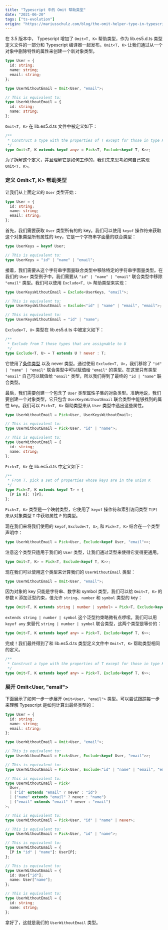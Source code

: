 ```yaml
---
title: "Typescript 中的 Omit 帮助类型"
date: "2021-06-20"
tags: ["ts-evolution"]
origin: "https://mariusschulz.com/blog/the-omit-helper-type-in-typescript"
---
```


在 3.5 版本中， Typescript 增加了 `Omit<T, K>` 帮助类型，作为 lib.es5.d.ts 类型定义文件的一部分和 Typescript 编译器一起发布。`Omit<T, K>` 让我们通过从一个对象中删除特性的属性来创建一个新对象类型。

```ts
type User = {
  id: string;
  name: string;
  email: string;
};

type UserWithoutEmail = Omit<User, "email">;

// This is equivalent to:
type UserWithoutEmail = {
  id: string;
  name: string;
};
```

`Omit<T, K>` 在 lib.es5.d.ts 文件中被定义如下：

```ts
/**
 * Construct a type with the properties of T except for those in type K.
 */
type Omit<T, K extends keyof any> = Pick<T, Exclude<keyof T, K>>;
```

为了拆解这个定义，并且理解它是如何工作的，我们先来思考如何自己实现 `Omit<T, K>`。

### 定义 Omit<T, K> 帮助类型

让我们从上面定义的 `User` 类型开始：

```ts
type User = {
  id: string;
  name: string;
  email: string;
};
```

首先，我们需要获取 `User` 类型所有的的 key。我们可以使用 `keyof` 操作符来获取这个对象类型所有属性的 key，它是一个字符串字面量的联合类型：

```ts
type UserKeys = keyof User;

// This is equivalent to:
type UserKeys = "id" | "name" | "email";
```


接着，我们需要从这个字符串字面量联合类型中移除特定的字符串字面量类型。在我们的 `User` 类型例子中，我们需要从 `"id" | "name" | "email"` 联合类型中移除 `"email"` 类型。我们可以使用 `Exclude<T, U>` 帮助类型来实现：

```ts
type UserKeysWithoutEmail = Exclude<UserKeys, "email">;

// This is equivalent to:
type UserKeysWithoutEmail = Exclude<"id" | "name" | "email", "email">;

// This is equivalent to:
type UserKeysWithoutEmail = "id" | "name";
```

`Exclude<T, U>` 类型在 lib.es5.d.ts 中被定义如下：

```ts
/**
 * Exclude from T those types that are assignable to U
 */
type Exclude<T, U> = T extends U ? never : T;
```

它使用了[条件类型](https://chaosflutter.com/ts-evolution/conditional-types-in-typescript) 以及 never 类型。通过使用 `Exclude<T, U>`，我们移除了 `"id" | "name" | "email"` 联合类型中可以赋值给 `"email"` 的类型。在这里只有类型 `"email"` 自己可以赋值给 `"email"` 类型，所以我们得到了最终的 `"id | "name"` 联合类型。

最后，我们需要创建一个包含了 `User` 类型属性子集的对象类型。准确地说，我们要创建一个对象类型，它只包含 `UserKeysWithoutEmail` 联合类型中能够找到的属性 key。我们可以 `Pick<T, K>` 帮助类型来从 `User` 类型中选出这些属性。

```ts
type UserWithoutEmail = Pick<User, UserKeysWithoutEmail>;

// This is equivalent to:
type UserWithoutEmail = Pick<User, "id" | "name">;

// This is equivalent to:
type UserWithoutEmail = {
  id: string;
  name: string;
};
```

`Pick<T, K>` 在 lib.es5.d.ts 中定义如下：

```ts
/**
 * From T, pick a set of properties whose keys are in the union K
 */
type Pick<T, K extends keyof T> = {
  [P in K]: T[P];
};
```

`Pick<T, K>` 类型是一个映射类型，它使用了 `keyof` 操作符和索引访问类型 `T[P]` 来从对象类型 `T` 中获取属性 `P` 的类型。


现在我们来将我们使用的 `keyof`, `Exclude<T, U>`, 和 `Pick<T, K>` 结合在一个类型声明中：

```ts
type UserWithoutEmail = Pick<User, Exclude<keyof User, "email">>;
```

注意这个类型只适用于我们的 `User` 类型，让我们通过泛型来使得它变得更通用。

```ts
type Omit<T, K> = Pick<T, Exclude<keyof T, K>>;
```

现在我们可以使用这个类型来计算我们的 `UserWithoutEmail` 类型：

```ts
type UserWithoutEmail = Omit<User, "email">;
```

因为对象的 key 只能是字符串、数字和 symbol 类型，我们可以给 `Omit<T, K>` 的参数 `K` 添加泛型约束，值允许 `string`、`number` 和 `symbol` 类型的 key：

```ts
type Omit<T, K extends string | number | symbol> = Pick<T, Exclude<keyof T, K>>;
```

`extends string | number | symbol` 这个泛型约束略微有点啰嗦。我们可以用 `keyof any` 来替代 `string | number | symbol` 联合类型，这两个类型是等价的：

```ts
type Omit<T, K extends keyof any> = Pick<T, Exclude<keyof T, K>>;
```

完成！我们最终得到了和 lib.es5.d.ts 类型定义文件中 `Omit<T, K>` 帮助类型相同的定义。

```ts
/**
 * Construct a type with the properties of T except for those in type K.
 */
type Omit<T, K extends keyof any> = Pick<T, Exclude<keyof T, K>>;
```

### 展开 Omit<User, "email">

下面展示了如何一步一步展开 `Omit<User, "email">` 类型。可以尝试跟踪每一步来理解 Typescript 是如何计算出最终类型的：

```ts
type User = {
  id: string;
  name: string;
  email: string;
};

type UserWithoutEmail = Omit<User, "email">;

// This is equivalent to:
type UserWithoutEmail = Pick<User, Exclude<keyof User, "email">>;

// This is equivalent to:
type UserWithoutEmail = Pick<User, Exclude<"id" | "name" | "email", "email">>;

// This is equivalent to:
type UserWithoutEmail = Pick<
  User,
  | ("id" extends "email" ? never : "id")
  | ("name" extends "email" ? never : "name")
  | ("email" extends "email" ? never : "email")
>;

// This is equivalent to:
type UserWithoutEmail = Pick<User, "id" | "name" | never>;

// This is equivalent to:
type UserWithoutEmail = Pick<User, "id" | "name">;

// This is equivalent to:
type UserWithoutEmail = {
  [P in "id" | "name"]: User[P];
};

// This is equivalent to:
type UserWithoutEmail = {
  id: User["id"];
  name: User["name"];
};

// This is equivalent to:
type UserWithoutEmail = {
  id: string;
  name: string;
};
```

拿好了，这就是我们的 `UserWithoutEmail` 类型。